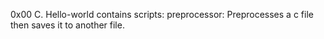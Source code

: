 0x00 C. Hello-world
contains scripts:
preprocessor: Preprocesses a c file then saves it to another file.